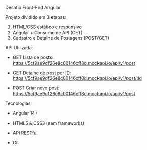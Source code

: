 Desafio Front-End Angular

Projeto dividido em 3 etapas:
1. HTML/CSS estático e responsivo
2. Angular + Consumo de API (GET)
3. Cadastro e Detalhe de Postagens (POST/GET)


API Utilizada: 
* GET Lista de posts:
https://5cf9ae9df26e8c00146cff8d.mockapi.io/api/v1/post

* GET Detalhe de post por ID:
https://5cf9ae9df26e8c00146cff8d.mockapi.io/api/v1/post/:id

* POST Criar novo post:
https://5cf9ae9df26e8c00146cff8d.mockapi.io/api/v1/post


Tecnologias:
* Angular 14+

* HTML5 & CSS3 (sem frameworks)

* API RESTful

* Git

